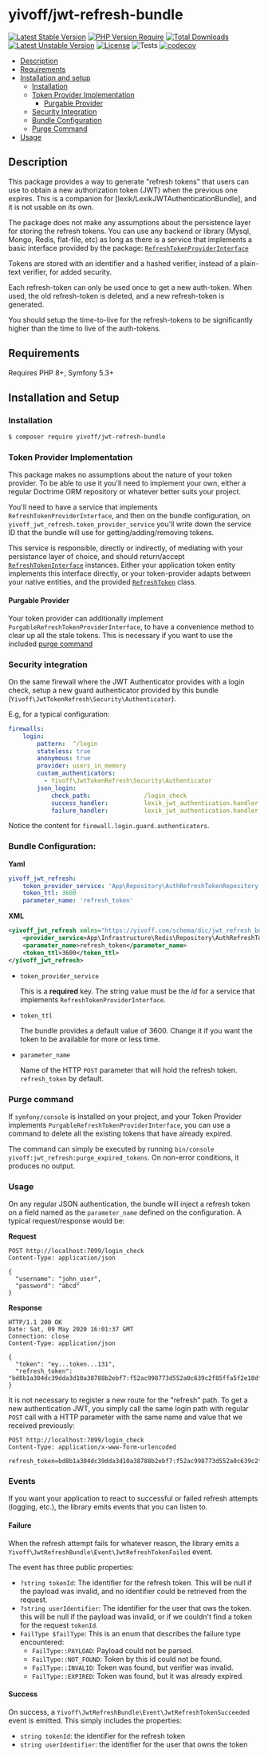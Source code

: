 # yivoff/jwt-refresh-bundle

[![Latest Stable Version](http://poser.pugx.org/yivoff/jwt-refresh-bundle/v)](https://packagist.org/packages/yivoff/jwt-refresh-bundle)
[![PHP Version Require](http://poser.pugx.org/yivoff/jwt-refresh-bundle/require/php)](https://packagist.org/packages/yivoff/jwt-refresh-bundle)
[![Total Downloads](http://poser.pugx.org/yivoff/jwt-refresh-bundle/downloads)](https://packagist.org/packages/yivoff/jwt-refresh-bundle)
[![Latest Unstable Version](http://poser.pugx.org/yivoff/jwt-refresh-bundle/v/unstable)](https://packagist.org/packages/yivoff/jwt-refresh-bundle)
[![License](http://poser.pugx.org/yivoff/jwt-refresh-bundle/license)](https://packagist.org/packages/yivoff/jwt-refresh-bundle)
![Tests](https://github.com/yivi/YivoffJwtRefreshBundle/actions/workflows/bundle_tests.yaml/badge.svg)
[![codecov](https://codecov.io/gh/yivi/YivoffJwtRefreshBundle/branch/master/graph/badge.svg?token=4JDTQ4IDN7)](https://app.codecov.io/gh/yivi/YivoffJwtRefreshBundle)

* [Description](#description)
* [Requirements](#requirements)
* [Installation and setup](#installation-and-setup)
  * [Installation](#installation)
  * [Token Provider Implementation](#token-provider-implementation)
    * [Purgable Provider](#purgable-provider)
  * [Security Integration](#security-integration) 
  * [Bundle Configuration](#bundle-configuration)
  * [Purge Command](#purge-command)
* [Usage](#usage)

## Description 

This package provides a way to generate "refresh tokens" that users can use to obtain a new authorization token (JWT)
when the previous one expires. This is a companion for [lexik/LexikJWTAuthenticationBundle], and it is not usable on its
own.

The package does not make any assumptions about the persistence layer for storing the refresh tokens. You can use any
backend or library (Mysql, Mongo, Redis, flat-file, etc) as long as there is a service that implements a basic interface
provided by the package: [`RefreshTokenProviderInterface`][1]

Tokens are stored with an identifier and a hashed verifier, instead of a plain-text verifier, for added security.

Each refresh-token can only be used once to get a new auth-token. When used, the old refresh-token is deleted, and a new
refresh-token is generated.

You should setup the time-to-live for the refresh-tokens to be significantly higher than the time to live of the
auth-tokens. 

## Requirements

Requires PHP 8+, Symfony 5.3+

## Installation and Setup

### Installation 
```bash
$ composer require yivoff/jwt-refresh-bundle
```
### Token Provider Implementation

This package makes no assumptions about the nature of your token provider. To be able to use it you'll need to implement
your own, either a regular Doctrime ORM repository or whatever better suits your project.

You'll need to have a service that implements `RefreshTokenProviderInterface`, and then on the bundle configuration, on
`yivoff_jwt_refresh.token_provider_service` you'll write down the service ID that the bundle will use for
getting/adding/removing tokens.

This service is responsible, directly or indirectly, of mediating with your persistance layer of choice, and  should
return/accept [`RefreshTokenInterface`][2] instances. Either your application token entity implements this interface
directly, or your token-provider adapts between your native entities, and the provided [`RefreshToken`][3] class.

#### Purgable Provider

Your token provider can additionally implement `PurgableRefreshTokenProviderInterface`, to have a convenience method to 
clear up all the stale tokens. This is necessary if you want to use the included [purge command](#purge-command)

### Security integration

On the same firewall where the JWT Authenticator provides with a login check, setup a new guard authenticator provided
by this bundle (`Yivoff\JwtTokenRefresh\Security\Authenticator`).

E.g, for a typical configuration:

```yaml
firewalls:
    login:
        pattern:  ^/login
        stateless: true
        anonymous: true
        provider: users_in_memory
        custom_authenticators:
          - Yivoff\JwtTokenRefresh\Security\Authenticator
        json_login:
            check_path:               /login_check
            success_handler:          lexik_jwt_authentication.handler.authentication_success
            failure_handler:          lexik_jwt_authentication.handler.authentication_failure 
```

Notice the content for `firewall.login.guard.authenticators`.

### Bundle Configuration:
**Yaml**
```yaml
yivoff_jwt_refresh:
    token_provider_service: 'App\Repository\AuthRefreshTokenRepository'
    token_ttl: 3600
    parameter_name: 'refresh_token'
```

**XML**
```xml
<yivoff_jwt_refresh xmlns="https://yivoff.com/schema/dic/jwt_refresh_bundle">
    <provider_service>App\Infrastructure\Redis\Repository\AuthRefreshTokenRepository</provider_service>
    <parameter_name>refresh_token</parameter_name>
    <token_ttl>3600</token_ttl>
</yivoff_jwt_refresh>
```

* `token_provider_service` 

   This is a **required** key. The string value must be the _id_ for a service that implements
`RefreshTokenProviderInterface`.

* `token_ttl`

   The bundle provides a default value of 3600. Change it if you want the token to be available for more or less time.

* `parameter_name`

    Name of the HTTP `POST` parameter that will hold the refresh token. `refresh_token` by default.

### Purge command
If `symfony/console` is installed on your project, and your Token Provider implements
`PurgableRefreshTokenProviderInterface`, you can use a command to delete all the existing tokens that have already
expired.

The command can simply be executed by running `bin/console yivoff:jwt_refresh:purge_expired_tokens`. On non-error
conditions, it produces no output.

### Usage

On any regular JSON authentication, the bundle will inject a refresh token on a field named as the `parameter_name`
defined on the configuration. A typical request/response would be:

**Request**
```http request
POST http://localhost:7099/login_check
Content-Type: application/json

{
  "username": "john_user",
  "password": "abcd"
}
```
**Response**
```http request
HTTP/1.1 200 OK
Date: Sat, 09 May 2020 16:01:37 GMT
Connection: close
Content-Type: application/json

{
  "token": "ey...token...131",
  "refresh_token": "bd8b1a304dc39dda3d10a38788b2ebf7:f52ac998773d552a0c639c2f85ffa5f2e18df2f1a3f528c9ddc3fcd8c6ba2f31"
}
```

It is not necessary to register a new route for the "refresh" path. To get a new authentication JWT, you simply call the
same login path with regular `POST` call with a HTTP parameter with the same name and value that we received previously:

```http request
POST http://localhost:7099/login_check
Content-Type: application/x-www-form-urlencoded

refresh_token=bd8b1a304dc39dda3d10a38788b2ebf7:f52ac998773d552a0c639c2f85ffa5f2e18df2f1a3f528c9ddc3fcd8c6ba2f31
```
### Events

If you want your application to react to successful or failed refresh attempts (logging, etc.), the library emits events
that you can listen to.

#### Failure

When the refresh attempt fails for whatever reason, the library emits a `Yivoff\JwtRefreshBundle\Event\JwtRefreshTokenFailed`
event. 

The event has three public properties:

* `?string tokenId`: The identifier for the refresh token. This will be null if the payload was invalid, and no
   identifier could be retrieved from the request.
* `?string userIdentifier`: The identifier for the user that ows the token. this will be null if the payload was
   invalid, or if we couldn't find a token for the request `tokenId`.
* `FailType $failType`: This is an enum that describes the failure type encountered:
  * `FailType::PAYLOAD`: Payload could not be parsed.
  * `FailType::NOT_FOUND`: Token by this id could not be found.
  * `FailType::INVALID`:  Token was found, but verifier was invalid.
  * `FailType::EXPIRED`: Token was found, but it was already expired.

#### Success

On success, a `Yivoff\JwtRefreshBundle\Event\JwtRefreshTokenSucceeded` event is emitted. This simply includes the
properties:

* `string tokenId`: the identifier for the refresh token
* `string userIdentifier`: the identifier for the user that owns the token

[1]: https://github.com/yivi/YivoffJwtRefreshBundle/blob/master/Contracts/RefreshTokenProviderInterface.php
[2]: https://github.com/yivi/YivoffJwtRefreshBundle/blob/master/Contracts/RefreshTokenInterface.php
[3]: https://github.com/yivi/YivoffJwtRefreshBundle/blob/master/Model/RefreshToken.php
[4]: https://github.com/lexik/LexikJWTAuthenticationBundle
